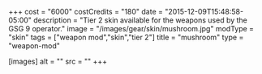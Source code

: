 +++
cost = "6000"
costCredits = "180"
date = "2015-12-09T15:48:58-05:00"
description = "Tier 2 skin available for the weapons used by the GSG 9 operator."
image = "/images/gear/skin/mushroom.jpg"
modType = "skin"
tags = ["weapon mod","skin","tier 2"]
title = "mushroom"
type = "weapon-mod"

[images]
  alt = ""
  src = ""
+++
